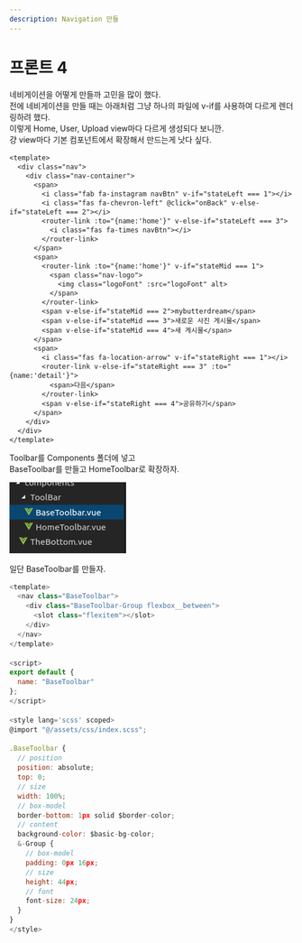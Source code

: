 ```yaml
---
description: Navigation 만들
---
```


# 프론트 4

네비게이션을 어떻게 만들까 고민을 많이 했다.  
전에 네비게이션을 만들 때는 아래처럼 그냥 하나의 파일에 v-if를 사용하여 다르게 렌더링하려 했다.  
이렇게 Home, User, Upload view마다 다르게 생성되다 보니깐.  
걍 view마다 기본 컴포넌트에서 확장해서 만드는게 낫다 싶다.

```markup
<template>
  <div class="nav">
    <div class="nav-container">
      <span>
        <i class="fab fa-instagram navBtn" v-if="stateLeft === 1"></i>
        <i class="fas fa-chevron-left" @click="onBack" v-else-if="stateLeft === 2"></i>
        <router-link :to="{name:'home'}" v-else-if="stateLeft === 3">
          <i class="fas fa-times navBtn"></i>
        </router-link>
      </span>
      <span>
        <router-link :to="{name:'home'}" v-if="stateMid === 1">
          <span class="nav-logo">
            <img class="logoFont" :src="logoFont" alt>
          </span>
        </router-link>
        <span v-else-if="stateMid === 2">mybutterdream</span>
        <span v-else-if="stateMid === 3">새로운 사진 게시물</span>
        <span v-else-if="stateMid === 4">새 게시물</span>
      </span>
      <span>
        <i class="fas fa-location-arrow" v-if="stateRight === 1"></i>
        <router-link v-else-if="stateRight === 3" :to="{name:'detail'}">
          <span>다음</span>
        </router-link>
        <span v-else-if="stateRight === 4">공유하기</span>
      </span>
    </div>
  </div>
</template>
```

Toolbar를 Components 폴더에 넣고  
BaseToolbar를 만들고 HomeToolbar로 확장하자.

![](../.gitbook/assets/image%20%2840%29.png)

일단 BaseToolbar를 만들자.

```javascript
<template>
  <nav class="BaseToolbar">
    <div class="BaseToolbar-Group flexbox__between">
      <slot class="flexitem"></slot>
    </div>
  </nav>
</template>

<script>
export default {
  name: "BaseToolbar"
};
</script>

<style lang='scss' scoped>
@import "@/assets/css/index.scss";

.BaseToolbar {
  // position
  position: absolute;
  top: 0;
  // size
  width: 100%;
  // box-model
  border-bottom: 1px solid $border-color;
  // content
  background-color: $basic-bg-color;
  &-Group {
    // box-model
    padding: 0px 16px;
    // size
    height: 44px;
    // font
    font-size: 24px;
  }
}
</style>
```

